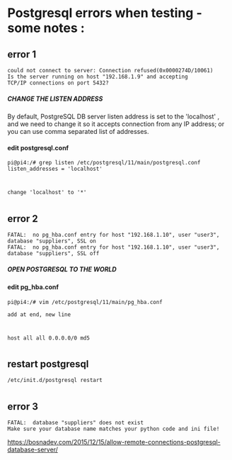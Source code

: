 
# Postgresql errors when testing - some notes :

## error 1
    could not connect to server: Connection refused(0x0000274D/10061)
    Is the server running on host "192.168.1.9" and accepting
    TCP/IP connections on port 5432?

##### CHANGE THE LISTEN ADDRESS
By default, PostgreSQL DB server listen address is set to the 'localhost' , and we need to change it so it accepts connection from any IP address; or you can use comma separated list of addresses. 
#### edit postgresql.conf
    pi@pi4:/# grep listen /etc/postgresql/11/main/postgresql.conf  
    listen_addresses = 'localhost'	
#	
    change 'localhost' to '*'
#
## error 2
    FATAL:  no pg_hba.conf entry for host "192.168.1.10", user "user3", database "suppliers", SSL on        
    FATAL:  no pg_hba.conf entry for host "192.168.1.10", user "user3", database "suppliers", SSL off

##### OPEN POSTGRESQL TO THE WORLD    
#### edit pg_hba.conf

    pi@pi4:/# vim /etc/postgresql/11/main/pg_hba.conf

    add at end, new line 
#
    host all all 0.0.0.0/0 md5
#

## restart postgresql
    /etc/init.d/postgresql restart
#
## error 3
    FATAL:  database "suppliers" does not exist
    Make sure your database name matches your python code and ini file!


https://bosnadev.com/2015/12/15/allow-remote-connections-postgresql-database-server/